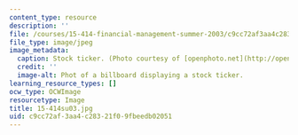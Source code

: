 ```yaml
---
content_type: resource
description: ''
file: /courses/15-414-financial-management-summer-2003/c9cc72af3aa4c28321f09fbeedb02051_15-414su03.jpg
file_type: image/jpeg
image_metadata:
  caption: Stock ticker. (Photo courtesy of [openphoto.net](http://openphoto.net).)
  credit: ''
  image-alt: Phot of a billboard displaying a stock ticker.
learning_resource_types: []
ocw_type: OCWImage
resourcetype: Image
title: 15-414su03.jpg
uid: c9cc72af-3aa4-c283-21f0-9fbeedb02051
---
```

